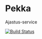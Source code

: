 # Pekka
Ajastus-service

[![Build Status](https://travis-ci.org/koodinikkarit/pekka.svg?branch=master)](https://travis-ci.org/koodinikkarit/pekka)